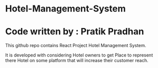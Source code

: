 # Hotel-Management-System
# Code written by : Pratik Pradhan
This github repo contains React Project Hotel Management System.

It is developed with considering Hotel owners to get Place to represent there Hotel on some platform that will increase their customer reach.
